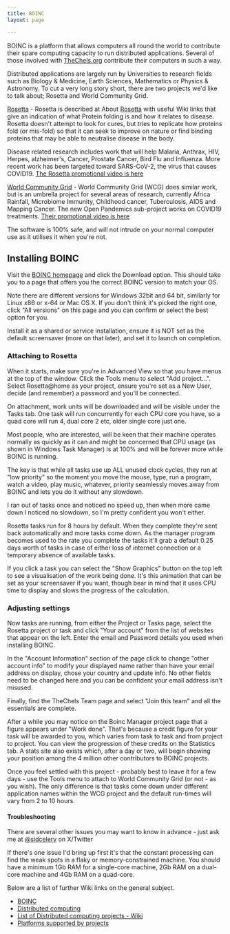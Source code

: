 ```yaml
---
title: BOINC
layout: page

---
```


BOINC is a platform that allows computers all round the world to contribute their spare computing capacity to run
distributed applications. Several of those involved with [TheChels.org](http://thechels.net/tag/thechels/) contribute
their computers in such a way.

Distributed applications are largely run by Universities to research fields such as Biology & Medicine, Earth Sciences,
Mathematics or Physics & Astronomy. To cut a very long story short, there are two projects we'd like to talk about;
Rosetta and World Community Grid.

[Rosetta](http://boinc.bakerlab.org/rosetta/) - Rosetta is described at About
[Rosetta](https://boinc.bakerlab.org/rosetta/rah/rah_about.php) with useful Wiki links that give an indication of what
Protein folding is and how it relates to disease. Rosetta doesn't attempt to look for cures, but tries to replicate how
proteins fold (or mis-fold) so that it can seek to improve on nature or find binding proteins that may be able to
neutralise disease in the body.

Disease related research includes work that will help Malaria, Anthrax, HIV, Herpes, alzheimer's, Cancer, Prostate
Cancer, Bird Flu and Influenza. More recent work has been targeted toward SARS-CoV-2, the virus that causes COVID19.
[The Rosetta promotional video is here](https://www.youtube.com/watch?gl=GB&v=GzATbET3g54)

[World Community Grid](https://www.worldcommunitygrid.org/) - World Community Grid (WCG) does similar work, but is an
umbrella project for several areas of research, currently Africa Rainfall, Microbiome Immunity, Childhood cancer,
Tuberculosis, AIDS and Mapping Cancer. The new Open Pandemics sub-project works on COVID19 treatments. [Their
promotional video is here](https://www.youtube.com/watch?v=dOFOh4iXQ7Q)

The software is 100% safe, and will not intrude on your normal computer use as it utilises it when you're not.

## Installing BOINC

Visit the [BOINC homepage](https://boinc.berkeley.edu/) and click the Download option. This should take you to a page
that offers you the correct BOINC version to match your OS.

Note there are different versions for Windows 32bit and 64 bit, similarly for Linux x86 or x-64 or Mac OS X. If you
don't think it's picked the right one, click "All versions" on this page and you can confirm or select the best option
for you.

Install it as a shared or service installation, ensure it is NOT set as the default screensaver (more on that later),
and set it to launch on completion.

### Attaching to Rosetta

When it starts, make sure you're in Advanced View so that you have menus at the top of the window. Click the Tools menu
to select "Add project...". Select Rosetta@home as your project, ensure you're set as a New User, decide (and remember)
a password and you'll be connected.

On attachment, work units will be downloaded and will be visible under the Tasks tab. One task will run concurrently for
each CPU core you have, so a quad core will run 4, dual core 2 etc, older single core just one.

Most people, who are interested, will be keen that their machine operates normally as quickly as it can and might be
concerned that CPU usage (as shown in Windows Task Manager) is at 100% and will be forever more while BOINC is running.

The key is that while all tasks use up ALL unused clock cycles, they run at "low priority" so the moment you move the
mouse, type, run a program, watch a video, play music, whatever, priority seamlessly moves away from BOINC and lets you
do it without any slowdown.

I ran out of tasks once and noticed no speed up, then when more came down I noticed no slowdown, so I'm pretty confident
you won't either.

Rosetta tasks run for 8 hours by default. When they complete they're sent back automatically and more tasks come down.
As the manager program becomes used to the rate you complete the tasks it'll grab a default 0.25 days worth of tasks in
case of either loss of internet connection or a temporary absence of available tasks.

If you click a task you can select the "Show Graphics" button on the top left to see a visualisation of the work being
done. It's this animation that can be set as your screensaver if you want, though bear in mind that it uses CPU time to
display and slows the progress of the calculation.

### Adjusting settings

Now tasks are running, from either the Project or Tasks page, select the Rosetta project or task and click "Your
account" from the list of websites that appear on the left. Enter the email and Password details you used when
installing BOINC.

In the "Account Information" section of the page click to change "other account info" to modify your displayed name
rather than have your email address on display, chose your country and update info. No other fields need to be changed
here and you can be confident your email address isn't misused.

Finally, find the TheChels Team page and select "Join this team" and all the essentials are complete.

After a while you may notice on the Boinc Manager project page that a figure appears under "Work done". That's because a
credit figure for your task will be awarded to you, which varies from task to task and from project to project. You can
view the progression of these credits on the Statistics tab. A stats site also exists which, after a day or two, will
begin showing your position among the 4 million other contributors to BOINC projects.

Once you feel settled with this project - probably best to leave it for a few days - use the Tools menu to attach to
World Community Grid (or not - as you wish). The only difference is that tasks come down under different application
names within the WCG project and the default run-times will vary from 2 to 10 hours.

#### Troubleshooting

There are several other issues you may want to know in advance - just ask me at [@sidcelery](https://x.com/sidcelery) on
X/Twitter

If there's one issue I'd bring up first it's that the constant processing can find the weak spots in a flaky or
memory-constrained machine. You should have a minimum 1Gb RAM for a single-core machine, 2Gb RAM on a dual-core machine
and 4Gb RAM on a quad-core.

Below are a list of further Wiki links on the general subject.

- [BOINC](https://en.wikipedia.org/wiki/Berkeley_Open_Infrastructure_for_Network_Computing)
- [Distributed computing](https://en.wikipedia.org/wiki/Distributed_computing)
- [List of Distributed computing projects - Wiki](https://en.wikipedia.org/wiki/List_of_distributed_computing_projects)
- [Platforms supported by projects](http://boinc.berkeley.edu/projects.php)
